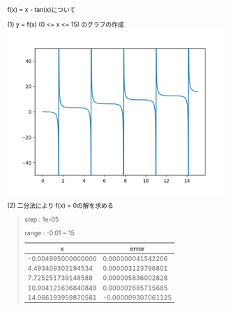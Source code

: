 f(x) = x - tan(x)について

(1) y = f(x) (0 <= x <= 15) のグラフの作成
![graph.png](graph.png)

(2) 二分法により f(x) = 0の解を求める

> step : 1e-05 
>
> range : -0.01 ~ 15
> 
> |   x                |   error            |
> |--------------------|--------------------|
> |  -0.004995000000000|   0.000000041542206|
> |   4.493409303194534|   0.000003123796801|
> |   7.725251739148588|   0.000005836002828|
> |  10.904121636840848|   0.000002685715685|
> |  14.066193959870581|  -0.000009307061125|
